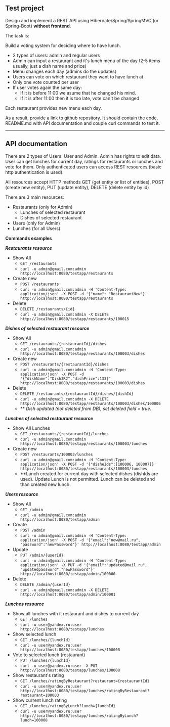 ## Test project

Design and implement a REST API using Hibernate/Spring/SpringMVC (or Spring-Boot) **without frontend**.

The task is:

Build a voting system for deciding where to have lunch.

 * 2 types of users: admin and regular users
 * Admin can input a restaurant and it's lunch menu of the day (2-5 items usually, just a dish name and price)
 * Menu changes each day (admins do the updates)
 * Users can vote on which restaurant they want to have lunch at
 * Only one vote counted per user
 * If user votes again the same day:
    - If it is before 11:00 we asume that he changed his mind.
    - If it is after 11:00 then it is too late, vote can't be changed

Each restaurant provides new menu each day.

As a result, provide a link to github repository. It should contain the code, README.md with API documentation and couple curl commands to test it.

-----------------------------

## API documentation

There are 2 types of Users: User and Admin. Admin has rights to edit data. User can get lunches for current day, ratings for restaurants or lunches and vote for them.
Only authenticated users can access REST resources (basic http authentication is used). 

All resources accept HTTP methods GET (get entity or list of entities), POST (create new entity), PUT (update entity), DELETE (delete entity by id)

There are 3 main resources:
* Restaurants (only for Admin)
    - Lunches of selected restaurant
    - Dishes of selected restaurant
* Users (only for Admin)
* Lunches (for all Users)


**Commands examples**

**_Restaurants resource_**

* Show All
    - `GET /restaurants`
    - `curl -u admin@gmail.com:admin http://localhost:8080/testapp/restaurants`
* Create new
    - `POST /restaurants`
    - `curl -u admin@gmail.com:admin -H 'Content-Type: application/json' -X POST -d '{"name": "RestaurantNew"}' http://localhost:8080/testapp/restaurants`
* Delete
    - `DELETE /restaurants/{id}`
    - `curl -u admin@gmail.com:admin -X DELETE http://localhost:8080/testapp/restaurants/100015`

**_Dishes of selected restaurant resource_**

* Show All
    - `GET /restaurants/{restaurantId}/dishes`
    - `curl -u admin@gmail.com:admin http://localhost:8080/testapp/restaurants/100003/dishes`
* Create new
    - `POST /restaurants/{restaurantId}/dishes`
    - `curl -u admin@gmail.com:admin -H 'Content-Type: application/json' -X POST -d '{"dishName":"Dish3R2","dishPrice":133}' http://localhost:8080/testapp/restaurants/100003/dishes`
* Delete
    - `DELETE /restaurants/{restaurantId}/dishes/{dishId}`
    - `curl -u admin@gmail.com:admin -X DELETE http://localhost:8080/testapp/restaurants/100003/dishes/100006`
    - ** _Dish updated (not deleted from DB), set deleted field = true._

**_Lunches of selected restaurant resource_**

* Show All Lunches
    - `GET /restaurants/{restaurantId}/lunches`
    - `curl -u admin@gmail.com:admin http://localhost:8080/testapp/restaurants/100003/lunches`
* Create new
    - `POST /restaurants/100003/lunches`
    - `curl -u admin@gmail.com:admin -H 'Content-Type: application/json' -X POST -d '{"disheIds":[100006, 100007]}' http://localhost:8080/testapp/restaurants/100003/lunches`
    - **Lunch created for current day with selected dishes (dishIds are used). Update Lunch is not permitted. Lunch can be deleted and than created new lunch. 

**_Users resource_**

* Show All
    - `GET /admin`
    - `curl -u admin@gmail.com:admin http://localhost:8080/testapp/admin`
* Create
    - `POST /admin`
    - `curl -u admin@gmail.com:admin -H 'Content-Type: application/json' -X POST -d '{"email":"new@mail.ru", "password":"newPassword"}' http://localhost:8080/testapp/admin`
* Update
    - `PUT /admin/{userId}`
    - `curl -u admin@gmail.com:admin -H 'Content-Type: application/json' -X PUT -d '{"email":"updated@mail.ru", "updatedpassword":"newPassword"}' http://localhost:8080/testapp/admin/100000`
* Delete
    - `DELETE /admin/{userId}`
    - `curl -u admin@gmail.com:admin -X DELETE http://localhost:8080/testapp/admin/100001`

**_Lunches resource_**

* Show all lunches with it restaurant and dishes to current day
    - `GET /lunches`
    - `curl -u user@yandex.ru:user http://localhost:8080/testapp/lunches`
* Show selected lunch
    - `GET /lunches/{lunchId}`
    - `curl -u user@yandex.ru:user http://localhost:8080/testapp/lunches/100008`
* Vote to selected lunch (restaurant)
    - `PUT /lunches/{lunchId}`
    - `curl -u user@yandex.ru:user -X PUT http://localhost:8080/testapp/lunches/100008`
* Show restaurant's rating 
    - `GET /lunches/ratingByRestaurant?restaurant={restaurantId}`
    - `curl -u user@yandex.ru:user http://localhost:8080/testapp/lunches/ratingByRestaurant?restaurant=100003`
* Show current lunch rating 
    - `GET /lunches/ratingByLunch?lunch={lunchId}`
    - `curl -u user@yandex.ru:user http://localhost:8080/testapp/lunches/ratingByLunch?lunch=100008`